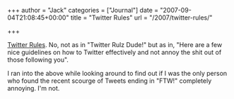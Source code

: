 +++
author = "Jack"
categories = ["Journal"]
date = "2007-09-04T21:08:45+00:00"
title = "Twitter Rules"
url = "/2007/twitter-rules/"

+++

[Twitter Rules][1]. No, not as in "Twitter Rulz Dude!" but as in, "Here are a few nice guidelines on how to Twitter effectively and not annoy the shit out of those following you". 

I ran into the above while looking around to find out if I was the only person who found the recent scourge of Tweets ending in "FTW!" completely annoying. I'm not.

 [1]: http://www.brianoberkirch.com/2007/08/29/advanced-twitter-dont-tweet-like-a-n00b/
